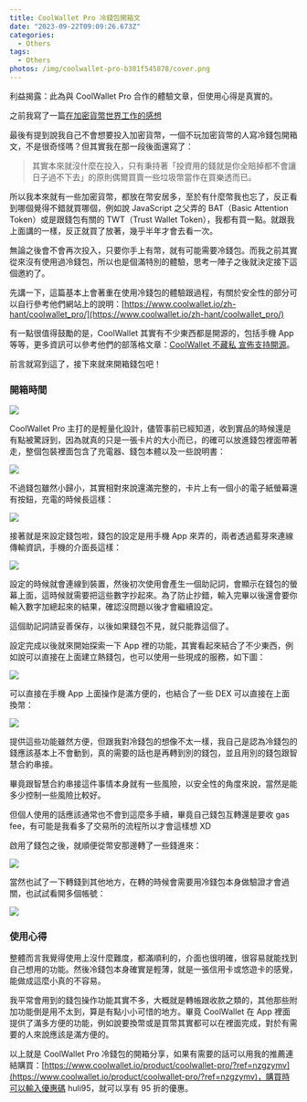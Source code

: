```yaml
---
title: CoolWallet Pro 冷錢包開箱文
date: "2023-09-22T09:09:26.673Z"
categories:
  - Others
tags:
  - Others
photos: /img/coolwallet-pro-b381f545878/cover.png
---
```


利益揭露：此為與 CoolWallet Pro 合作的體驗文章，但使用心得是真實的。

之前我寫了一篇[在加密貨幣世界工作的感想](/2023/05/12/after-working-at-web3-industry-for-8-months-60954d84ff0e/)

最後有提到說我自己不會想要投入加密貨幣，一個不玩加密貨幣的人寫冷錢包開箱文，不是很奇怪嗎？但其實我在那一段後面還寫了：

> 其實本來就沒什麼在投入，只有秉持著「投資用的錢就是你全賠掉都不會讓日子過不下去」的原則偶爾買賣一些垃圾幣當作在買樂透而已。

所以我本來就有一些加密貨幣，都放在幣安居多，至於有什麼幣我也忘了，反正看到哪個覺得不錯就買哪個，例如說 JavaScript 之父弄的 BAT（Basic Attention Token）或是跟錢包有關的 TWT（Trust Wallet Token），我都有買一點。就跟我上面講的一樣，反正就買了放著，幾乎半年才會去看一次。

無論之後會不會再次投入，只要你手上有幣，就有可能需要冷錢包。而我之前其實從來沒有使用過冷錢包，所以也是個滿特別的體驗，思考一陣子之後就決定接下這個邀約了。

先講一下，這篇基本上會著重在使用冷錢包的體驗跟過程，有關於安全性的部分可以自行參考他們網站上的說明：[https://www.coolwallet.io/zh-hant/coolwallet_pro/](https://www.coolwallet.io/zh-hant/coolwallet_pro/)

有一點很值得鼓勵的是，CoolWallet 其實有不少東西都是開源的，包括手機 App 等等，更多資訊可以參考他們的部落格文章：[CoolWallet 不藏私 宣佈支持開源](https://www.coolwallet.io/zh-hant/coolwallet-will-open-source-its-hardware-wallets-secure-element-chip-code/)。

前言就寫到這了，接下來就來開箱錢包吧！

### 開箱時間

![](/img/coolwallet-pro-b381f545878/1__mzdChiyRZBSU3Aw2Qubohg.jpeg)

CoolWallet Pro 主打的是輕量化設計，儘管事前已經知道，收到實品的時候還是有點被驚訝到，因為就真的只是一張卡片的大小而已，的確可以放進錢包裡面帶著走，整個包裝裡面包含了充電器、錢包本體以及一些說明書：

![](/img/coolwallet-pro-b381f545878/1__gG4rggmL0tlUz0jM__wC7EA.jpeg)

不過錢包雖然小歸小，其實相對來說還滿完整的，卡片上有一個小的電子紙螢幕還有按鈕，充電的時候長這樣：

![](/img/coolwallet-pro-b381f545878/1__VYtnoLX5alwwWtv4h8wk2A.jpeg)

接著就是來設定錢包啦，錢包的設定是用手機 App 來弄的，兩者透過藍芽來連線傳輸資訊，手機的介面長這樣：

![](/img/coolwallet-pro-b381f545878/1__Ab9PiFMnXDYZDY7iA__2KcQ.png)

設定的時候就會連線到裝置，然後初次使用會產生一個助記詞，會顯示在錢包的螢幕上面，這時候就需要把這些數字抄起來。為了防止抄錯，輸入完畢以後還會要你輸入數字加總起來的結果，確認沒問題以後才會繼續設定。

這個助記詞請妥善保存，以後如果錢包不見，就只能靠這個了。

設定完成以後就來開始探索一下 App 裡的功能，其實看起來結合了不少東西，例如說可以直接在上面建立熱錢包，也可以使用一些現成的服務，如下圖：

![](/img/coolwallet-pro-b381f545878/1__f95Hesp__apqucYc__QIMQ5g.png)

可以直接在手機 App 上面操作是滿方便的，也結合了一些 DEX 可以直接在上面換幣：

![](/img/coolwallet-pro-b381f545878/1__zZYZDMFVTh8M529tDz__juQ.png)

提供這些功能雖然方便，但跟我對冷錢包的想像不太一樣，我自己是認為冷錢包的錢應該基本上不會動到，真的需要的話也是再轉到別的錢包，並且用別的錢包跟智慧合約串接。

畢竟跟智慧合約串接這件事情本身就有一些風險，以安全性的角度來說，當然是能多少控制一些風險比較好。

但個人使用的話應該通常也不會到這麼多手續，畢竟自己錢包互轉還是要收 gas fee，有可能是我看多了交易所的流程所以才會這樣想 XD

啟用了錢包之後，就順便從幣安那邊轉了一些錢進來：

![](/img/coolwallet-pro-b381f545878/1__o__MRElUce1rNhcRnveCdBw.jpeg)

當然也試了一下轉錢到其他地方，在轉的時候會需要用冷錢包本身做驗證才會過關，也試試看開多個帳號：

![](/img/coolwallet-pro-b381f545878/1__1yyopzxav8dE__Md39At4sA.jpeg)

### 使用心得

整體而言我覺得使用上沒什麼難度，都滿順利的，介面也很明確，很容易就能找到自己想用的功能。然後冷錢包本身確實是輕薄，就是一張信用卡或悠遊卡的感覺，能做成這麼小真的不容易。

我平常會用到的錢包操作功能其實不多，大概就是轉帳跟收款之類的，其他那些附加功能倒是用不太到，算是有點小小可惜的地方。畢竟 CoolWallet 在 App 裡面提供了滿多方便的功能，例如說要換幣或是買幣其實都可以在裡面完成，對於有需要的人來說應該是滿方便的。

以上就是 CoolWallet Pro 冷錢包的開箱分享，如果有需要的話可以用我的推薦連結購買：[https://www.coolwallet.io/product/coolwallet-pro/?ref=nzgzymv](https://www.coolwallet.io/product/coolwallet-pro/?ref=nzgzymv)，購買時可以輸入優惠碼 huli95，就可以享有 95 折的優惠。
